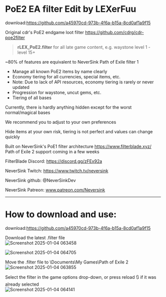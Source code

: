 # PoE2 EA filter Edit by LEXerFuu

download:https://github.com/a45970cd-973b-4f6a-b15a-8cd0af1a9f15
 
Original cdr's PoE2 endgame loot filter
https://github.com/cdrg/cdr-poe2filter
 
>**rLEX_PoE2.filter** for all late game content, e.g. waystone level 1 - level 15+

~80% of features are equivalent to NeverSink Path of Exile filter 1
- Manage all known PoE2 items by name clearly
- Economy tiering for all currencies, special items, etc.
- Note: Due to lack of API resources, economy tiering is rarely or never updated
- Progression for waystone, uncut gems, etc.
- Tiering of all bases

Currently, there is hardly anything hidden except for the worst normal/magical bases

We recommend you to adjust to your own preferences

Hide items at your own risk, tiering is not perfect and values ​​can change quickly


Built on NeverSink's PoE1 filter architecture https://www.filterblade.xyz/
Path of Exile 2 support coming in a few weeks

FilterBlade Discord: https://discord.gg/zFEx92a

NeverSink Twitch: https://www.twitch.tv/neversink

NeverSink github: @NeverSinkDev

NeverSink Patreon: www.patreon.com/Neversink

----
# How to download and use:

download:https://github.com/a45970cd-973b-4f6a-b15a-8cd0af1a9f15

Download the latest .filter file  
![Screenshot 2025-01-04 063458](https://github.com/user-attachments/assets/c2d5b8e9-8623-4b0d-ad98-f012cccc4749)

![Screenshot 2025-01-04 064705](https://github.com/user-attachments/assets/4e3b1937-b395-45ec-beb5-47413a87f4db)

Move the .filter file to \Documents\My Games\Path of Exile 2  
![Screenshot 2025-01-04 063855](https://github.com/user-attachments/assets/ae9c1a09-ee9d-41e4-926c-eb836cc2ad53)

Select the filter in the game options drop-down, or press reload 🔃 if it was already selected  
![Screenshot 2025-01-04 064141](https://github.com/user-attachments/assets/616b221d-6635-49a5-857a-15df46cd6bc4)
